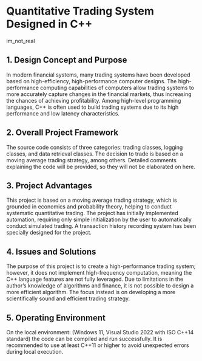 # Quantitative Trading System Designed in C++

im_not_real

## 1. Design Concept and Purpose

In modern financial systems, many trading systems have been developed based on high-efficiency, high-performance computer designs. The high-performance computing capabilities of computers allow trading systems to more accurately capture changes in the financial markets, thus increasing the chances of achieving profitability. Among high-level programming languages, C++ is often used to build trading systems due to its high performance and low latency characteristics.

## 2. Overall Project Framework

The source code consists of three categories: trading classes, logging classes, and data retrieval classes. The decision to trade is based on a moving average trading strategy, among others. Detailed comments explaining the code will be provided, so they will not be elaborated on here.

## 3. Project Advantages

This project is based on a moving average trading strategy, which is grounded in economics and probability theory, helping to conduct systematic quantitative trading. The project has initially implemented automation, requiring only simple initialization by the user to automatically conduct simulated trading. A transaction history recording system has been specially designed for the project.

## 4. Issues and Solutions

The purpose of this project is to create a high-performance trading system; however, it does not implement high-frequency computation, meaning the C++ language features are not fully leveraged. Due to limitations in the author’s knowledge of algorithms and finance, it is not possible to design a more efficient algorithm. The focus instead is on developing a more scientifically sound and efficient trading strategy.

## 5. Operating Environment

On the local environment: (Windows 11, Visual Studio 2022 with ISO C++14 standard) the code can be compiled and run successfully. It is recommended to use at least C++11 or higher to avoid unexpected errors during local execution.